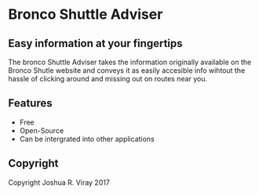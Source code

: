 # Bronco Shuttle Adviser

## Easy information at your fingertips

The bronco Shuttle Adviser takes the information originally available on the Bronco Shutle website and conveys it as easily accesible info wihtout the hassle of clicking around and missing out on routes near you.

## Features
* Free
* Open-Source
* Can be intergrated into other applications

## Copyright

Copyright Joshua R. Viray 2017 
